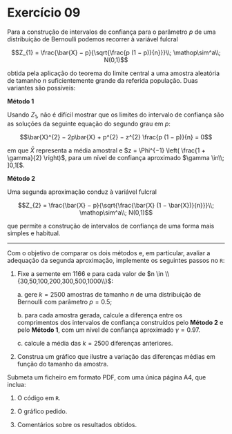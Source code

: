 # Exercício 09

Para a construção de intervalos de confiança para o parâmetro $p$ de uma distribuição de Bernoulli podemos recorrer à variável fulcral

$$Z_{1} = \frac{\bar{X} − p}{\sqrt{\frac{p (1 − p)}{n}}}\\; \mathop\sim^a\\; N(0,1)$$

obtida pela aplicação do teorema do limite central a uma amostra aleatória de tamanho $n$ suficientemente grande da referida população. Duas variantes são possíveis:

**Método 1**

Usando $Z_{1}$, não é difícil mostrar que os limites do intervalo de confiança são as soluções da seguinte equação do segundo grau em $p$:

$$\bar{X}^{2} − 2p\bar{X} + p^{2} − z^{2} \frac{p (1 − p)}{n} = 0$$

em que $\bar{X}$ representa a média amostral e $z = \Phi^{−1} \left( \frac{1 + \gamma}{2} \right)$, para um nível de confiança aproximado $\gamma \in\\; ]0,1[$.

**Método 2**

Uma segunda aproximação conduz à variável fulcral

$$Z_{2} = \frac{\bar{X} − p}{\sqrt{\frac{\bar{X} (1 − \bar{X})}{n}}}\\; \mathop\sim^a\\; N(0,1)$$

que permite a construção de intervalos de confiança de uma forma mais simples e habitual.

___

Com o objetivo de comparar os dois métodos e, em particular, avaliar a adequação da segunda aproximação, implemente os seguintes passos no `R`:

1. Fixe a semente em $1166$ e para cada valor de $n \in \\{30,50,100,200,300,500,1000\\}$:

      a. gere $k = 2500$ amostras de tamanho $n$ de uma distribuição de Bernoulli com parâmetro $p = 0.5$;

      b. para cada amostra gerada, calcule a diferença entre os comprimentos dos intervalos de confiança construídos pelo **Método 2** e pelo **Método 1**, com um nível de confiança aproximado $\gamma = 0.97$.

      c. calcule a média das $k = 2500$ diferenças anteriores.

2. Construa um gráfico que ilustre a variação das diferenças médias em função do tamanho da amostra.

Submeta um ficheiro em formato PDF, com uma única página A4, que inclua:

1. O código em `R`.

2. O gráfico pedido.

3. Comentários sobre os resultados obtidos.
